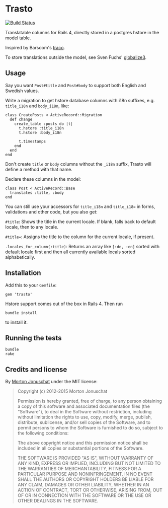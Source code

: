 # Trasto

[![Build Status](https://secure.travis-ci.org/yabawock/trasto.png)](http://travis-ci.org/yabawock/trasto)

Translatable columns for Rails 4, directly stored in a postgres hstore in the model table.

Inspired by Barsoom's [traco](https://github.com/barsoom/traco/).

To store translations outside the model, see Sven Fuchs' [globalize3](https://github.com/svenfuchs/globalize3).

## Usage

Say you want `Post#title` and `Post#body` to support both English and Swedish values.

Write a migration to get hstore database columns with i18n suffixes, e.g. `title_i18n` and `body_i18n`, like:

    class CreatePosts < ActiveRecord::Migration
      def change
        create_table :posts do |t|
          t.hstore :title_i18n
          t.hstore :body_i18n

          t.timestamps
        end
      end
    end

Don't create `title` or `body` columns without the `_i18n` suffix, Trasto will define a method with that name.

Declare these columns in the model:

    class Post < ActiveRecord::Base
      translates :title, :body
    end

You can still use your accessors for `title_i18n` and `title_i18=` in forms, validations and other code, but you also get:

`#title`:  Shows the title in the current locale. If blank, falls back to default locale, then to any locale.

`#title=`: Assigns the title to the column for the current locale, if present.

`.locales_for_column(:title)`: Returns an array like `[:de, :en]` sorted with default locale first and then all currently available locals sorted alphabetically.

## Installation

Add this to your `Gemfile`:

    gem 'trasto'

Hstore support comes out of the box in Rails 4. Then run

    bundle install

to install it.


## Running the tests

    bundle
    rake

## Credits and license

By [Morton Jonuschat](https://github.com/yabawock) under the MIT license:

>  Copyright (c) 2012-2015 Morton Jonuschat
>
>  Permission is hereby granted, free of charge, to any person obtaining a copy
>  of this software and associated documentation files (the "Software"), to deal
>  in the Software without restriction, including without limitation the rights
>  to use, copy, modify, merge, publish, distribute, sublicense, and/or sell
>  copies of the Software, and to permit persons to whom the Software is
>  furnished to do so, subject to the following conditions:
>
>  The above copyright notice and this permission notice shall be included in
>  all copies or substantial portions of the Software.
>
>  THE SOFTWARE IS PROVIDED "AS IS", WITHOUT WARRANTY OF ANY KIND, EXPRESS OR
>  IMPLIED, INCLUDING BUT NOT LIMITED TO THE WARRANTIES OF MERCHANTABILITY,
>  FITNESS FOR A PARTICULAR PURPOSE AND NONINFRINGEMENT. IN NO EVENT SHALL THE
>  AUTHORS OR COPYRIGHT HOLDERS BE LIABLE FOR ANY CLAIM, DAMAGES OR OTHER
>  LIABILITY, WHETHER IN AN ACTION OF CONTRACT, TORT OR OTHERWISE, ARISING FROM,
>  OUT OF OR IN CONNECTION WITH THE SOFTWARE OR THE USE OR OTHER DEALINGS IN
>  THE SOFTWARE.
